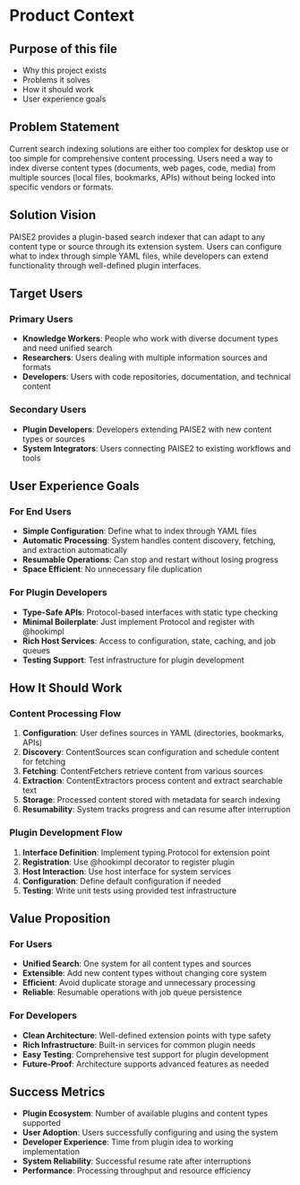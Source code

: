 # Product Context

## Purpose of this file
- Why this project exists
- Problems it solves
- How it should work
- User experience goals

## Problem Statement

Current search indexing solutions are either too complex for desktop use or too simple for comprehensive content processing. Users need a way to index diverse content types (documents, web pages, code, media) from multiple sources (local files, bookmarks, APIs) without being locked into specific vendors or formats.

## Solution Vision

PAISE2 provides a plugin-based search indexer that can adapt to any content type or source through its extension system. Users can configure what to index through simple YAML files, while developers can extend functionality through well-defined plugin interfaces.

## Target Users

### Primary Users
- **Knowledge Workers**: People who work with diverse document types and need unified search
- **Researchers**: Users dealing with multiple information sources and formats
- **Developers**: Users with code repositories, documentation, and technical content

### Secondary Users
- **Plugin Developers**: Developers extending PAISE2 with new content types or sources
- **System Integrators**: Users connecting PAISE2 to existing workflows and tools

## User Experience Goals

### For End Users
- **Simple Configuration**: Define what to index through YAML files
- **Automatic Processing**: System handles content discovery, fetching, and extraction automatically
- **Resumable Operations**: Can stop and restart without losing progress
- **Space Efficient**: No unnecessary file duplication

### For Plugin Developers
- **Type-Safe APIs**: Protocol-based interfaces with static type checking
- **Minimal Boilerplate**: Just implement Protocol and register with @hookimpl
- **Rich Host Services**: Access to configuration, state, caching, and job queues
- **Testing Support**: Test infrastructure for plugin development

## How It Should Work

### Content Processing Flow
1. **Configuration**: User defines sources in YAML (directories, bookmarks, APIs)
2. **Discovery**: ContentSources scan configuration and schedule content for fetching
3. **Fetching**: ContentFetchers retrieve content from various sources
4. **Extraction**: ContentExtractors process content and extract searchable text
5. **Storage**: Processed content stored with metadata for search indexing
6. **Resumability**: System tracks progress and can resume after interruption

### Plugin Development Flow
1. **Interface Definition**: Implement typing.Protocol for extension point
2. **Registration**: Use @hookimpl decorator to register plugin
3. **Host Interaction**: Use host interface for system services
4. **Configuration**: Define default configuration if needed
5. **Testing**: Write unit tests using provided test infrastructure

## Value Proposition

### For Users
- **Unified Search**: One system for all content types and sources
- **Extensible**: Add new content types without changing core system
- **Efficient**: Avoid duplicate storage and unnecessary processing
- **Reliable**: Resumable operations with job queue persistence

### For Developers
- **Clean Architecture**: Well-defined extension points with type safety
- **Rich Infrastructure**: Built-in services for common plugin needs
- **Easy Testing**: Comprehensive test support for plugin development
- **Future-Proof**: Architecture supports advanced features as needed

## Success Metrics

- **Plugin Ecosystem**: Number of available plugins and content types supported
- **User Adoption**: Users successfully configuring and using the system
- **Developer Experience**: Time from plugin idea to working implementation
- **System Reliability**: Successful resume rate after interruptions
- **Performance**: Processing throughput and resource efficiency
